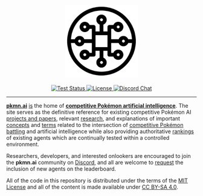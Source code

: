 <p align="center">
  <img alt="pkmn.ai" width="192" height="192" src="src/static/favicon.svg" />
  <br />
  <br />
  <a href="https://github.com/pkmn/ai/actions/workflows/test.yml">
    <img alt="Test Status" src="https://github.com/pkmn/ai/workflows/Tests/badge.svg" />
  </a>
  <a href="https://github.com/pkmn/ai/blob/main/LICENSE">
    <img alt="License" src="https://img.shields.io/badge/License-MIT-blue.svg" />
  </a>
  <a href="https://pkmn.ai/chat">
    <img alt="Discord Chat" src="https://img.shields.io/discord/689316505560809576" />
  </a>
</p>
<hr />

[**pkmn.ai**](https://pkmn.ai) [is](https://www.merriam-webster.com/dictionary/work%20in%20progress)
the home of [**competitive Pokémon artificial intelligence**](https://pkmn.ai/background). The site
serves as the definitive reference for existing competitive Pokémon AI [projects and
papers](https://pkmn.ai/projects), relevant [research](https://pkmn.ai/research), and explanations
of important [concepts](https://pkmn.ai/concepts) and [terms](https://pkmn.ai/glossary) related to
the intersection of [competitive Pokémon battling](https://www.pkmn.cc/introduction) and artificial
intelligence while also providing authoritative [rankings](https://pkmn.ai/leaderboard) of existing
agents which are continually tested within a controlled environment.

Researchers, developers, and interested onlookers are encouraged to join the **pkmn.ai** community
on [Discord](https://pkmn.ai/chat), and all are welcome to [request](https://pkmn.ai/rules) the
inclusion of new agents on the leaderboard.

All of the code in this repository is distributed under the terms of the [MIT License](LICENSE) and
all of the content is made available under [CC BY-SA
4.0](https://creativecommons.org/licenses/by-sa/4.0/).